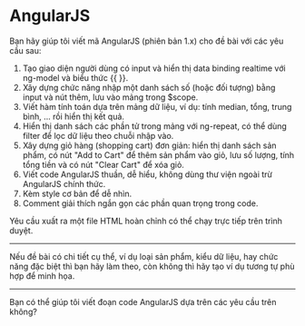 # AngularJS

Bạn hãy giúp tôi viết mã AngularJS (phiên bản 1.x) cho đề bài với các yêu cầu sau:

1. Tạo giao diện người dùng có input và hiển thị data binding realtime với ng-model và biểu thức {{ }}.
2. Xây dựng chức năng nhập một danh sách số (hoặc đối tượng) bằng input và nút thêm, lưu vào mảng trong $scope.
3. Viết hàm tính toán dựa trên mảng dữ liệu, ví dụ: tính median, tổng, trung bình, ... rồi hiển thị kết quả.
4. Hiển thị danh sách các phần tử trong mảng với ng-repeat, có thể dùng filter để lọc dữ liệu theo chuỗi nhập vào.
5. Xây dựng giỏ hàng (shopping cart) đơn giản: hiển thị danh sách sản phẩm, có nút "Add to Cart" để thêm sản phẩm vào giỏ, lưu số lượng, tính tổng tiền và có nút "Clear Cart" để xóa giỏ.
6. Viết code AngularJS thuần, dễ hiểu, không dùng thư viện ngoài trừ AngularJS chính thức.
7. Kèm style cơ bản để dễ nhìn.
8. Comment giải thích ngắn gọn các phần quan trọng trong code.

Yêu cầu xuất ra một file HTML hoàn chỉnh có thể chạy trực tiếp trên trình duyệt.

---

Nếu đề bài có chi tiết cụ thể, ví dụ loại sản phẩm, kiểu dữ liệu, hay chức năng đặc biệt thì bạn hãy làm theo, còn không thì hãy tạo ví dụ tương tự phù hợp để minh họa.

---

Bạn có thể giúp tôi viết đoạn code AngularJS dựa trên các yêu cầu trên không?
